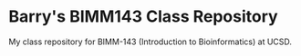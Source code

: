 # Barry's BIMM143 Class Repository
My class repository for BIMM-143 (Introduction to Bioinformatics) at UCSD.


